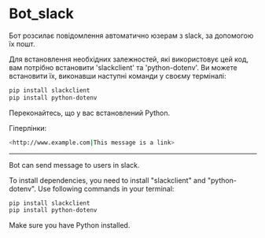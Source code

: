 # Bot_slack

Бот розсилає повідомлення автоматично юзерам з slack, за допомогою їх пошт.

Для встановлення необхідних залежностей, які використовує цей код, вам потрібно
встановити 'slackclient' та 'python-dotenv'. Ви можете встановити їх, виконавши
наступні команди у своєму терміналі:

```bash
pip install slackclient 
pip install python-dotenv
```

Переконайтесь, що у вас встановлений Python.

Гіперлінки:

```bash
<http://www.example.com|This message is a link>
```

---

Bot can send message to users in slack.

To install dependencies, you need to install "slackclient" and "python-dotenv".
Use following commands in your terminal:

```bash
pip install slackclient 
pip install python-dotenv
```

Make sure you have Python installed.
